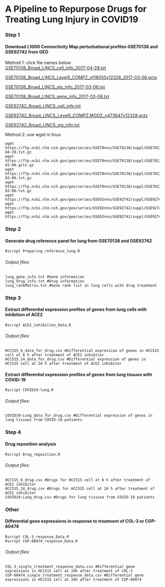 # A Pipeline to Repurpose Drugs for Treating Lung Injury in COVID19

### Step 1
#### Download L1000 Connectivity Map perturbational profiles GSE70138 and GSE92742 from GEO
Method 1: click file names below <br>
[GSE70138_Broad_LINCS_cell_info_2017-04-28.txt](https://ftp.ncbi.nlm.nih.gov/geo/series/GSE70nnn/GSE70138/suppl/GSE70138_Broad_LINCS_cell_info_2017-04-28.txt.gz)

[GSE70138_Broad_LINCS_Level5_COMPZ_n118050x12328_2017-03-06.gctx](https://ftp.ncbi.nlm.nih.gov/geo/series/GSE70nnn/GSE70138/suppl/GSE70138_Broad_LINCS_Level5_COMPZ_n118050x12328_2017-03-06.gctx.gz)

[GSE70138_Broad_LINCS_sig_info_2017-03-06.txt](https://ftp.ncbi.nlm.nih.gov/geo/series/GSE70nnn/GSE70138/suppl/GSE70138_Broad_LINCS_sig_info_2017-03-06.txt.gz)

[GSE70138_Broad_LINCS_gene_info_2017-03-06.txt](https://ftp.ncbi.nlm.nih.gov/geo/series/GSE70nnn/GSE70138/suppl/GSE70138_Broad_LINCS_gene_info_2017-03-06.txt.gz)

[GSE92742_Broad_LINCS_cell_info.txt](https://ftp.ncbi.nlm.nih.gov/geo/series/GSE92nnn/GSE92742/suppl/GSE92742_Broad_LINCS_cell_info.txt.gz)

[GSE92742_Broad_LINCS_Level5_COMPZ.MODZ_n473647x12328.gctx](https://ftp.ncbi.nlm.nih.gov/geo/series/GSE92nnn/GSE92742/suppl/GSE92742_Broad_LINCS_Level5_COMPZ.MODZ_n473647x12328.gctx.gz)

[GSE92742_Broad_LINCS_sig_info.txt](https://ftp.ncbi.nlm.nih.gov/geo/series/GSE92nnn/GSE92742/suppl/GSE92742_Broad_LINCS_sig_info.txt.gz)

Method 2: use wget in linux
```
wget https://ftp.ncbi.nlm.nih.gov/geo/series/GSE70nnn/GSE70138/suppl/GSE70138_Broad_LINCS_cell_info_2017-04-28.txt.gz
wget https://ftp.ncbi.nlm.nih.gov/geo/series/GSE70nnn/GSE70138/suppl/GSE70138_Broad_LINCS_Level5_COMPZ_n118050x12328_2017-03-06.gctx.gz
wget https://ftp.ncbi.nlm.nih.gov/geo/series/GSE70nnn/GSE70138/suppl/GSE70138_Broad_LINCS_sig_info_2017-03-06.txt.gz
wget https://ftp.ncbi.nlm.nih.gov/geo/series/GSE70nnn/GSE70138/suppl/GSE70138_Broad_LINCS_gene_info_2017-03-06.txt.gz
wget https://ftp.ncbi.nlm.nih.gov/geo/series/GSE92nnn/GSE92742/suppl/GSE92742_Broad_LINCS_cell_info.txt.gz
wget https://ftp.ncbi.nlm.nih.gov/geo/series/GSE92nnn/GSE92742/suppl/GSE92742_Broad_LINCS_Level5_COMPZ.MODZ_n473647x12328.gctx.gz
wget https://ftp.ncbi.nlm.nih.gov/geo/series/GSE92nnn/GSE92742/suppl/GSE92742_Broad_LINCS_sig_info.txt.gz
```

### Step 2 
#### Generate drug reference panel for lung from GSE70138 and GSE92742
`Rscript Preparing_reference_lung.R`
###### Output files:
```
lung_gene_info.txt #Gene information
lung_drug_info.txt #Drug information
lung_rankMatrix.txt #Gene rank list in lung cells with drug treatment
```

### Step 3 
#### Extract differential expression profiles of genes from lung cells with inhibition of ACE2
`Rscript ACE2_inhibition_Data.R`
###### Output files:
```
HCC515_6_data_for_drug.csv #Differential expression of genes in HCC515 cell at 6 h after treatment of ACE2 inhibitor
HCC515_24_data_for_drug.csv #Differential expression of genes in HCC515 cell at 24 h after treatment of ACE2 inhibitor
```
#### Extract differential expression profiles of genes from lung tissues with COVID-19
`Rscript COVID19-lung.R`
###### Output files:
```
COVID19-Lung_data_for_drug.csv #Differential expression of genes in lung tissues from COVID-19 patients
```
### Step 4 
#### Drug reposition analysis
`Rscript Drug_reposition.R`
###### Output files:
```
HCC515_6_drug.csv #Drugs for HCC515 cell at 6 h after treatment of ACE2 inhibitor
HCC515_24_drug.csv #Drugs for HCC515 cell at 24 h after treatment of ACE2 inhibitor
COVID19-Lung_drug.csv #Drugs for lung tissuse from COVID-19 patients
```
### Other 
#### Differential gene expressions in response to treatment of COL-3 or CGP-60474 
`Rscript COL-3_response_Data.R` </br>
`Rscript CGP-60474_response_Data.R`
###### Output files:
```
COL-3_single_treatment_response_data.csv #Differential gene expressions in HCC515 cell at 24h after treatment of COL-3
CGP-60474_single_treatment_response_data.csv #Differential gene expressions in HCC515 cell at 24h after treatment of CGP-60474
```
